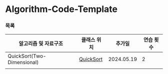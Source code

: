 # Algorithm-Code-Template

### 목록


| 알고리즘 및 자료구조       | 클래스 위치                                    |추가일     | 연습 횟수 |
| -------------------------- |-------------------------------------------|---------- | --------- |
| QuickSort(Two-Dimensional) | [QuickSort](src/test/java/QuickSort.java) | 2024.05.19 | 2         |
|                            |                                           |          |           |
